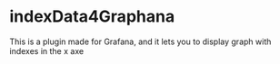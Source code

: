 # indexData4Graphana
This is a plugin made for Grafana, and it lets you to display graph with indexes in the x axe
